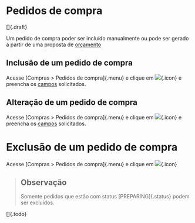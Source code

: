 # Pedidos de compra

[]{.draft}

Um pedido de compra poder ser incluído manualmente ou pode ser gerado a partir de uma proposta de [orçamento](/purchase/quote)

## Inclusão de um pedido de compra

Acesse [Compras > Pedidos de compra]{.menu} e clique em ![](https://static.zenerp.app.br/icons/action-create.svg){.icon} e preencha os [campos](purchase-edit) solicitados.


## Alteração de um pedido de compra

Acesse [Compras > Pedidos de compra]{.menu} e clique em ![](https://static.zenerp.app.br/icons/action-update.svg){.icon} e preencha os [campos](purchase-edit) solicitados.

# Exclusão de um pedido de compra

Acesse [Compras > Pedidos de compra]{.menu} e clique em ![](https://static.zenerp.app.br/icons/action-delete.svg){.icon}


>## Observação
>
>Somente pedidos que estão com status [PREPARING]{.status} podem ser excluídos.

[]{.todo}
